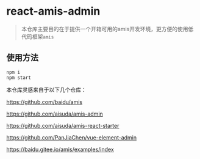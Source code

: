 # react-amis-admin

> 本仓库主要目的在于提供一个开箱可用的amis开发环境，更方便的使用低代码框架`amis`


## 使用方法

```
npm i
npm start
```

本仓库灵感来自于以下几个仓库：

https://github.com/baidu/amis

https://github.com/aisuda/amis-admin

https://github.com/aisuda/amis-react-starter

https://github.com/PanJiaChen/vue-element-admin

https://baidu.gitee.io/amis/examples/index